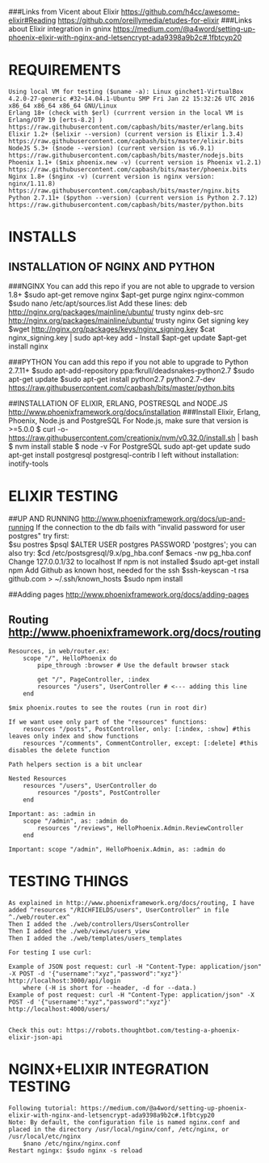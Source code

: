 ###Links from Vicent about Elixir
    https://github.com/h4cc/awesome-elixir#Reading
    https://github.com/oreillymedia/etudes-for-elixir
###Links about Elixir integration in gninx
    https://medium.com/@a4word/setting-up-phoenix-elixir-with-nginx-and-letsencrypt-ada9398a9b2c#.1fbtcyp20

# REQUIREMENTS
    Using local VM for testing ($uname -a): Linux ginchet1-VirtualBox 4.2.0-27-generic #32~14.04.1-Ubuntu SMP Fri Jan 22 15:32:26 UTC 2016 x86_64 x86_64 x86_64 GNU/Linux
    Erlang 18+ (check with $erl) (currrent version in the local VM is Erlang/OTP 19 [erts-8.2] ) https://raw.githubusercontent.com/capbash/bits/master/erlang.bits
    Elixir 1.2+ ($elixir --version) (current version is Elixir 1.3.4) https://raw.githubusercontent.com/capbash/bits/master/elixir.bits
    NodeJS 5.3+ ($node --version) (current version is v6.9.1) https://raw.githubusercontent.com/capbash/bits/master/nodejs.bits
    Phoenix 1.1+ ($mix phoenix.new -v) (current version is Phoenix v1.2.1) https://raw.githubusercontent.com/capbash/bits/master/phoenix.bits
    Nginx 1.8+ ($nginx -v) (current version is nginx version: nginx/1.11.8) https://raw.githubusercontent.com/capbash/bits/master/nginx.bits
    Python 2.7.11+ ($python --version) (current version is Python 2.7.12) https://raw.githubusercontent.com/capbash/bits/master/python.bits


# INSTALLS

## INSTALLATION OF NGINX AND PYTHON
###NGINX
    You can add this repo if you are not able to upgrade to version 1.8+
        $sudo apt-get remove nginx
        $apt-get purge nginx nginx-common
        $sudo nano /etc/apt/sources.list
        Add these lines:
            deb http://nginx.org/packages/mainline/ubuntu/ trusty nginx
            deb-src http://nginx.org/packages/mainline/ubuntu/ trusty nginx
    Get signing key
        $wget http://nginx.org/packages/keys/nginx_signing.key
        $cat nginx_signing.key | sudo apt-key add - 
    Install
        $apt-get update
        $apt-get install nginx
    
###PYTHON
    You can add this repo if you not able to upgrade to Python 2.7.11+
        $sudo apt-add-repository ppa:fkrull/deadsnakes-python2.7
        $sudo apt-get update
        $sudo apt-get install python2.7 python2.7-dev
        https://raw.githubusercontent.com/capbash/bits/master/python.bits
    
##INSTALLATION OF ELIXIR, ERLANG, POSTRESQL and NODE.JS http://www.phoenixframework.org/docs/installation
###Install Elixir, Erlang, Phoenix, Node.js and PostgreSQL
    For Node.js, make sure that version is >=5.0.0
        $ curl -o- https://raw.githubusercontent.com/creationix/nvm/v0.32.0/install.sh | bash
        $ nvm install stable
        $ node -v
    For PostgreSQL
        sudo apt-get update
        sudo apt-get install postgresql postgresql-contrib
    I left without installation: inotify-tools 

# ELIXIR TESTING    ######################################
##UP AND RUNNING http://www.phoenixframework.org/docs/up-and-running
    If the connection to the db fails with "invalid password for user postgres"
        try first:  
                    $su postres
                    $psql
                    $ALTER USER postgres PASSWORD 'postgres';
        you can also try:
                    $cd /etc/postsgresql/9.x/pg_hba.conf
                    $emacs -nw pg_hba.conf
                    Change 127.0.0.1/32 to localhost
    If npm is not installed
        $sudo apt-get install npm
        Add Github as known host, needed for the ssh
        $ssh-keyscan -t rsa github.com > ~/.ssh/known_hosts
        $sudo npm install
    

##Adding pages http://www.phoenixframework.org/docs/adding-pages

## Routing http://www.phoenixframework.org/docs/routing
    Resources, in web/router.ex:
        scope "/", HelloPhoenix do
            pipe_through :browser # Use the default browser stack

            get "/", PageController, :index
            resources "/users", UserController # <--- adding this line
        end
        
    $mix phoenix.routes to see the routes (run in root dir)
    
    If we want usee only part of the "resources" functions:
        resources "/posts", PostController, only: [:index, :show] #this leaves only index and show functions
        resources "/comments", CommentController, except: [:delete] #this disables the delete function
        
    Path helpers section is a bit unclear
    
    Nested Resources
        resources "/users", UserController do
            resources "/posts", PostController
        end
        
    Important: as: :admin in
        scope "/admin", as: :admin do
            resources "/reviews", HelloPhoenix.Admin.ReviewController
        end

    Important: scope "/admin", HelloPhoenix.Admin, as: :admin do
     
# TESTING THINGS
    As explained in http://www.phoenixframework.org/docs/routing, I have added ^resources "/RICHFIELDS/users", UserController^ in file ^./web/router.ex^
    Then I added the ./web/controllers/UsersController
    Then I added the ./web/views/users_view
    Then I added the ./web/templates/users_templates
    
    For testing I use curl:
    
    Example of JSON post request: curl -H "Content-Type: application/json" -X POST -d '{"username":"xyz","password":"xyz"}' http://localhost:3000/api/login
        where (-H is short for --header, -d for --data.)
    Example of post request: curl -H "Content-Type: application/json" -X POST -d '{"username":"xyz","password":"xyz"}' http://localhost:4000/users/
    
    
    Check this out: https://robots.thoughtbot.com/testing-a-phoenix-elixir-json-api
    
    
#    NGINX+ELIXIR INTEGRATION TESTING   
    Following tutorial: https://medium.com/@a4word/setting-up-phoenix-elixir-with-nginx-and-letsencrypt-ada9398a9b2c#.1fbtcyp20
    Note: By default, the configuration file is named nginx.conf and placed in the directory /usr/local/nginx/conf, /etc/nginx, or /usr/local/etc/nginx
        $nano /etc/nginx/nginx.conf
    Restart ngingx: $sudo nginx -s reload 

